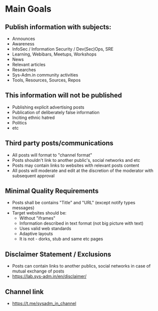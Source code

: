 # Main Goals

## Publish information with subjects:
* Announces
* Awareness
* InfoSec / Information Security / Dev(Sec)Ops, SRE
* Learning, Webibars, Meetups, Workshops
* News
* Relevant articles
* Researches
* Sys-Adm.in community activities
* Tools, Resources, Sources, Repos

## This information will not be published

* Publishing explicit advertising posts
* Publication of deliberately false information
* Inciting ethnic hatred
* Politics
* etc

## Third party posts/communications

* All posts will format to "channel format"
* Posts shouldn't link to another public's, social networks and etc
* Posts may contain links to websites with relevant posts content
* All posts will moderate and edit at the discretion of the moderator with subsequent approval

## Minimal Quality Requirements

* Posts shall be contains "Title" and "URL" (except notify types messages)
* Target websites should be:
  * Without "iframes"
  * Information described in text format (not big picture with text)
  * Uses valid web standards
  * Adaptive layouts 
  * It is not - dorks, stub and same etc pages


## Disclaimer Statement / Exclusions

* Posts can contain links to another publics, social networks in case of mutual exchange of posts
* https://lab.sys-adm.in/en/disclaimer/

## Channel link
* https://t.me/sysadm_in_channel

